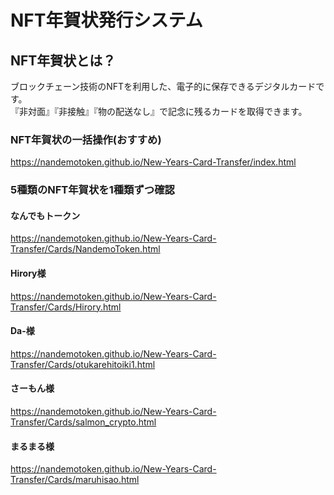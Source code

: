# NFT年賀状発行システム

## NFT年賀状とは？  
ブロックチェーン技術のNFTを利用した、電子的に保存できるデジタルカードです。  
『非対面』『非接触』『物の配送なし』で記念に残るカードを取得できます。  

### NFT年賀状の一括操作(おすすめ)
https://nandemotoken.github.io/New-Years-Card-Transfer/index.html

### 5種類のNFT年賀状を1種類ずつ確認

#### なんでもトークン
https://nandemotoken.github.io/New-Years-Card-Transfer/Cards/NandemoToken.html

#### Hirory様
https://nandemotoken.github.io/New-Years-Card-Transfer/Cards/Hirory.html

#### Da-様
https://nandemotoken.github.io/New-Years-Card-Transfer/Cards/otukarehitoiki1.html

#### さーもん様
https://nandemotoken.github.io/New-Years-Card-Transfer/Cards/salmon_crypto.html

#### まるまる様
https://nandemotoken.github.io/New-Years-Card-Transfer/Cards/maruhisao.html
